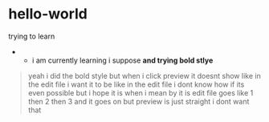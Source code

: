 # hello-world
trying to learn
* * i am currently learning i suppose
**and trying bold stlye**
>yeah i did the bold style but when i click preview it doesnt show like in the edit file i want it to be like in the edit file i dont know how if its even possible but i hope it is when i mean by it is edit file goes like 1 then 2 then 3 and it goes on but preview is just straight i dont want that
